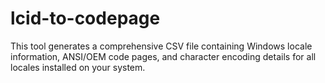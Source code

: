 # lcid-to-codepage
This tool generates a comprehensive CSV file containing Windows locale information, ANSI/OEM code pages, and character encoding details for all locales installed on your system.
